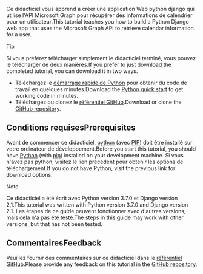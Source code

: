 <!-- markdownlint-disable MD002 MD041 -->

<span data-ttu-id="8882a-101">Ce didacticiel vous apprend à créer une application Web python django qui utilise l'API Microsoft Graph pour récupérer des informations de calendrier pour un utilisateur.</span><span class="sxs-lookup"><span data-stu-id="8882a-101">This tutorial teaches you how to build a Python Django web app that uses the Microsoft Graph API to retrieve calendar information for a user.</span></span>

> [!TIP]
> <span data-ttu-id="8882a-102">Si vous préférez télécharger simplement le didacticiel terminé, vous pouvez le télécharger de deux manières.</span><span class="sxs-lookup"><span data-stu-id="8882a-102">If you prefer to just download the completed tutorial, you can download it in two ways.</span></span>
>
> - <span data-ttu-id="8882a-103">Téléchargez le [démarrage rapide de Python](https://developer.microsoft.com/graph/quick-start?platform=option-Python) pour obtenir du code de travail en quelques minutes.</span><span class="sxs-lookup"><span data-stu-id="8882a-103">Download the [Python quick start](https://developer.microsoft.com/graph/quick-start?platform=option-Python) to get working code in minutes.</span></span>
> - <span data-ttu-id="8882a-104">Téléchargez ou clonez le [référentiel GitHub](https://github.com/microsoftgraph/msgraph-training-pythondjangoapp).</span><span class="sxs-lookup"><span data-stu-id="8882a-104">Download or clone the [GitHub repository](https://github.com/microsoftgraph/msgraph-training-pythondjangoapp).</span></span>

## <a name="prerequisites"></a><span data-ttu-id="8882a-105">Conditions requises</span><span class="sxs-lookup"><span data-stu-id="8882a-105">Prerequisites</span></span>

<span data-ttu-id="8882a-106">Avant de commencer ce didacticiel, [python](https://www.python.org/) (avec [PIP](https://pypi.org/project/pip/)) doit être installé sur votre ordinateur de développement.</span><span class="sxs-lookup"><span data-stu-id="8882a-106">Before you start this tutorial, you should have [Python](https://www.python.org/) (with [pip](https://pypi.org/project/pip/)) installed on your development machine.</span></span> <span data-ttu-id="8882a-107">Si vous n'avez pas python, visitez le lien précédent pour obtenir les options de téléchargement.</span><span class="sxs-lookup"><span data-stu-id="8882a-107">If you do not have Python, visit the previous link for download options.</span></span>

> [!NOTE]
> <span data-ttu-id="8882a-108">Ce didacticiel a été écrit avec Python version 3.7.0 et Django version 2,1.</span><span class="sxs-lookup"><span data-stu-id="8882a-108">This tutorial was written with Python version 3.7.0 and Django version 2.1.</span></span> <span data-ttu-id="8882a-109">Les étapes de ce guide peuvent fonctionner avec d'autres versions, mais cela n'a pas été testé.</span><span class="sxs-lookup"><span data-stu-id="8882a-109">The steps in this guide may work with other versions, but that has not been tested.</span></span>

## <a name="feedback"></a><span data-ttu-id="8882a-110">Commentaires</span><span class="sxs-lookup"><span data-stu-id="8882a-110">Feedback</span></span>

<span data-ttu-id="8882a-111">Veuillez fournir des commentaires sur ce didacticiel dans le [référentiel GitHub](https://github.com/microsoftgraph/msgraph-training-pythondjangoapp).</span><span class="sxs-lookup"><span data-stu-id="8882a-111">Please provide any feedback on this tutorial in the [GitHub repository](https://github.com/microsoftgraph/msgraph-training-pythondjangoapp).</span></span>